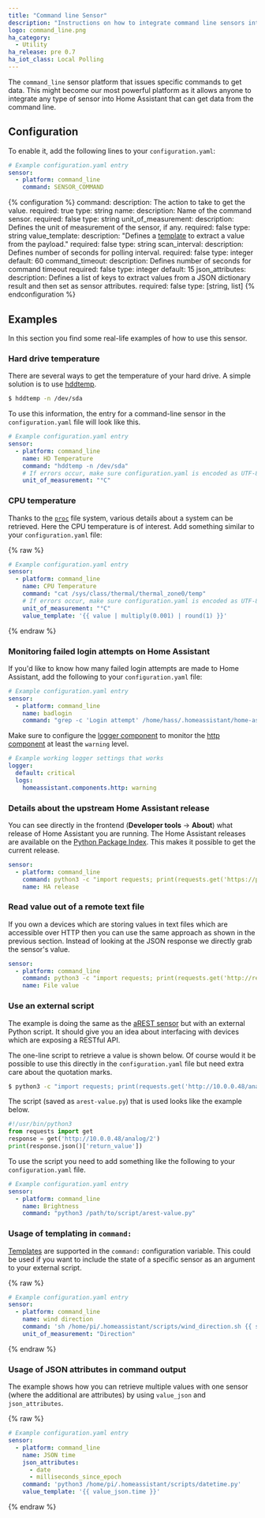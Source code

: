 ```yaml
---
title: "Command line Sensor"
description: "Instructions on how to integrate command line sensors into Home Assistant."
logo: command_line.png
ha_category:
  - Utility
ha_release: pre 0.7
ha_iot_class: Local Polling
---
```



The `command_line` sensor platform that issues specific commands to get data. This might become our most powerful platform as it allows anyone to integrate any type of sensor into Home Assistant that can get data from the command line.

## Configuration

To enable it, add the following lines to your `configuration.yaml`:

```yaml
# Example configuration.yaml entry
sensor:
  - platform: command_line
    command: SENSOR_COMMAND
```

{% configuration %}
command:
  description: The action to take to get the value.
  required: true
  type: string
name:
  description: Name of the command sensor.
  required: false
  type: string
unit_of_measurement:
  description: Defines the unit of measurement of the sensor, if any.
  required: false
  type: string
value_template:
  description: "Defines a [template](/docs/configuration/templating/#processing-incoming-data) to extract a value from the payload."
  required: false
  type: string
scan_interval:
  description: Defines number of seconds for polling interval.
  required: false
  type: integer
  default: 60
command_timeout:
  description: Defines number of seconds for command timeout
  required: false
  type: integer
  default: 15
json_attributes:
  description: Defines a list of keys to extract values from a JSON dictionary result and then set as sensor attributes.
  required: false
  type: [string, list]
{% endconfiguration %}

## Examples

In this section you find some real-life examples of how to use this sensor.

### Hard drive temperature

There are several ways to get the temperature of your hard drive. A simple solution is to use [hddtemp](https://savannah.nongnu.org/projects/hddtemp/).

```bash
$ hddtemp -n /dev/sda
```

To use this information, the entry for a command-line sensor in the `configuration.yaml` file will look like this.

```yaml
# Example configuration.yaml entry
sensor:
  - platform: command_line
    name: HD Temperature
    command: "hddtemp -n /dev/sda"
    # If errors occur, make sure configuration.yaml is encoded as UTF-8
    unit_of_measurement: "°C"
```

### CPU temperature

Thanks to the [`proc`](https://en.wikipedia.org/wiki/Procfs) file system, various details about a system can be retrieved. Here the CPU temperature is of interest. Add something similar to your `configuration.yaml` file:

{% raw %}
```yaml
# Example configuration.yaml entry
sensor:
  - platform: command_line
    name: CPU Temperature
    command: "cat /sys/class/thermal/thermal_zone0/temp"
    # If errors occur, make sure configuration.yaml is encoded as UTF-8
    unit_of_measurement: "°C"
    value_template: '{{ value | multiply(0.001) | round(1) }}'
```
{% endraw %}

### Monitoring failed login attempts on Home Assistant

If you'd like to know how many failed login attempts are made to Home Assistant, add the following to your `configuration.yaml` file:

```yaml
# Example configuration.yaml entry
sensor:
  - platform: command_line
    name: badlogin
    command: "grep -c 'Login attempt' /home/hass/.homeassistant/home-assistant.log"
```

Make sure to configure the [logger component](/integrations/logger) to monitor the [http component](/integrations/http/) at least the `warning` level.

```yaml
# Example working logger settings that works
logger:
  default: critical
  logs:
    homeassistant.components.http: warning
```

### Details about the upstream Home Assistant release

You can see directly in the frontend (**Developer tools** -> **About**) what release of Home Assistant you are running. The Home Assistant releases are available on the [Python Package Index](https://pypi.python.org/pypi). This makes it possible to get the current release.

```yaml
sensor:
  - platform: command_line
    command: python3 -c "import requests; print(requests.get('https://pypi.python.org/pypi/homeassistant/json').json()['info']['version'])"
    name: HA release
```

### Read value out of a remote text file

If you own a devices which are storing values in text files which are accessible over HTTP then you can use the same approach as shown in the previous section. Instead of looking at the JSON response we directly grab the sensor's value.

```yaml
sensor:
  - platform: command_line
    command: python3 -c "import requests; print(requests.get('http://remote-host/sensor_data.txt').text)"
    name: File value
```

### Use an external script

The example is doing the same as the [aREST sensor](/integrations/arest#sensor) but with an external Python script. It should give you an idea about interfacing with devices which are exposing a RESTful API.

The one-line script to retrieve a value is shown below. Of course would it be possible to use this directly in the `configuration.yaml` file but need extra care about the quotation marks.

```bash
$ python3 -c "import requests; print(requests.get('http://10.0.0.48/analog/2').json()['return_value'])"
```

The script (saved as `arest-value.py`) that is used looks like the example below.

```python
#!/usr/bin/python3
from requests import get
response = get('http://10.0.0.48/analog/2')
print(response.json()['return_value'])
```

To use the script you need to add something like the following to your `configuration.yaml` file.

```yaml
# Example configuration.yaml entry
sensor:
  - platform: command_line
    name: Brightness
    command: "python3 /path/to/script/arest-value.py"
```

### Usage of templating in `command:`

[Templates](/docs/configuration/templating/) are supported in the `command:` configuration variable. This could be used if you want to include the state of a specific sensor as an argument to your external script.

{% raw %}
```yaml
# Example configuration.yaml entry
sensor:
  - platform: command_line
    name: wind direction
    command: 'sh /home/pi/.homeassistant/scripts/wind_direction.sh {{ states('sensor.wind_direction') }}'
    unit_of_measurement: "Direction"
```
{% endraw %}


### Usage of JSON attributes in command output

The example shows how you can retrieve multiple values with one sensor (where the additional are attributes) by using `value_json` and `json_attributes`.

{% raw %}
```yaml
# Example configuration.yaml entry
sensor:
  - platform: command_line
    name: JSON time
    json_attributes:
      - date
      - milliseconds_since_epoch
    command: 'python3 /home/pi/.homeassistant/scripts/datetime.py'
    value_template: '{{ value_json.time }}'
```
{% endraw %}
